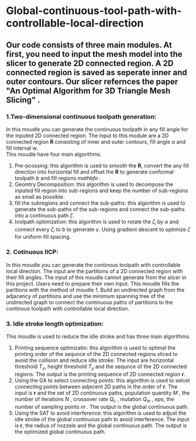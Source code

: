 # Global-continuous-tool-path-with-controllable-local-direction
##  Our code consists of three main modules. At first, you need to input the mesh model into the slicer to generate 2D connected region. A 2D connected region is saved as seperate inner and outer contours. Our slicer refernces the paper "An Optimal Algorithm for 3D Triangle Mesh Slicing" . 
### 1.Two-dimensional continuous toolpath generation:  
In this moudle you can generate the continuous toolpath in any fill angle for the inputed 2D connected region. The input to this module are a 2D connected region  $\mathbf{R}$ consisting of inner and outer contours, fill angle $\alpha$ and fill interval w.  
This moudle have four main algorithms.  
1. Pre-pcossing: this algorithm is used to smooth the $\mathbf{R}$, convert the any fill direction into horizontal fill and offset the $\mathbf{R}$ to generate conformal toolpath $b$ and fill regions $mathbf{o}$ .  
2. Geomtry Decomposition: this algorithm is used to decompose the inputed fill region into sub-regions and keep the number of sub-regions as small as possible.  
3. fill the subregions and connect the sub-paths: this algorithm is used to generate the sub-paths of the sub-regions and connect the sub-paths into a continuous path $\zeta$.  
4. toolpath optimization: this algorithm is used to rotate the $\zeta_i$ by $\alpha$ and connect every $\zeta_i$ to $b$ to generate $\gamma$. Using gradient descent to optimize $\zeta$ for uniform fill spacing.  
### 2. Cotinuous IICP:  
In this moudle you can generate the continous toolpath with controllable local direction. The input are the partitions of a 2D connected region with their fill angles. The input of this moudle cannot generate from the slicer in this project. Users need to prepare their own input. This moudle fills the parttions with the method of moudle 1. Build an undirected graph from the adjacency of partitions and use the minimum spanning tree of the undirected graph to connect the continuous paths of partitions to 
the continous toolpath with controllable local direction.  
### 3. Idle stroke length optimization:  
This moudle is used to reduce the idle stroke and has three main algorithms.  
1. Printing sequence optimizatin: this algorithm is used to optimal the printing order of the sequnce of the 2D connected regions sliced to avoid the collision and reduce idle stroke. The input are horizontal threshold $T_x$, height threshold $T_y$ and the sequnce of the 2D connected regions. The output is the printing sequence of 2D connected region $\mathbf{r}$.  
2. Using the GA to select connecting points: this algorithm is used to selcet connecting points between adjecent 2D paths in the order of $\mathbf{r}$. The input is $\mathbf{r}$ and the set of 2D continuous paths, population quantity $M$ , the number of iterations $N$ , crossover rate $Q_c$ , mutation $Q_m$ , $eps$, the number of sampling points $m$ . The output is the global continuous path. 
3. Using the SAT to avoid interference: this algorithm is used to adjust the idle stroke of the global continuous path to avoid interference. The input is $\mathbf{r}$, the radius of nozzele and the global continuous path. The output is the optimized global continuous path. 
